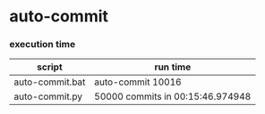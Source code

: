 # auto-commit

### execution time 

| script | run time |
| ------ | -------- |
| auto-commit.bat | auto-commit 10016  |
| auto-commit.py | 50000 commits in 00:15:46.974948 |
